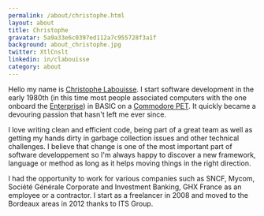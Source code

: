 ```yaml
---
permalink: /about/christophe.html
layout: about
title: Christophe
gravatar: 5a9a33e6c0397ed112a7c955728f3a1f
background: about_christophe.jpg
twitter: XtlCnslt
linkedin: in/clabouisse
category: about
---
```


Hello my name is [Christophe Labouisse](https://twitter.com/XtlCnslt). I start software development in the early 1980th (in this time most people associated computers with the one onboard the [Enterprise](http://en.wikipedia.org/wiki/Starship_Enterprise)) in BASIC on a [Commodore PET](http://en.wikipedia.org/wiki/PET_computer). It quickly became a devouring passion that hasn't left me ever since.

I love writing clean and efficient code, being part of a great team as well as getting my hands dirty in garbage collection issues and other technical challenges. I believe that change is one of the most important part of software developpement so I'm always happy to discover a new framework, language or method as long as it helps moving things in the right direction.

I had the opportunity to work for various companies such as SNCF, Mycom, Société Générale Corporate and Investment Banking, GHX France as an employee or a contractor. I start as a freelancer in 2008 and moved to the Bordeaux areas in 2012 thanks to ITS Group.



